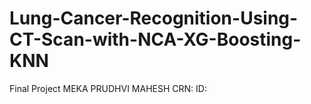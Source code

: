 # Lung-Cancer-Recognition-Using-CT-Scan-with-NCA-XG-Boosting-KNN
Final Project 
MEKA PRUDHVI MAHESH
CRN: 
ID:
